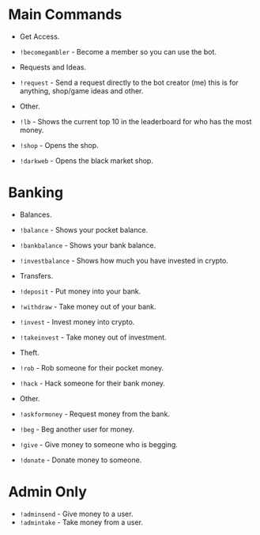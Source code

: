 # Main Commands

 - Get Access.
 - `!becomegambler` - Become a member so you can use the bot.

 - Requests and Ideas.
 - `!request` - Send a request directly to the bot creator (me) this is for anything, shop/game ideas and other.

 - Other.
 - `!lb` - Shows the current top 10 in the leaderboard for who has the most money.
 - `!shop` - Opens the shop.
 - `!darkweb` - Opens the black market shop.
# Banking

 - Balances.
 - `!balance` - Shows your pocket balance.
 - `!bankbalance` - Shows your bank balance.
 - `!investbalance` - Shows how much you have invested in crypto.

 - Transfers.
 - `!deposit` - Put money into your bank.
 - `!withdraw` - Take money out of your bank.
 - `!invest` - Invest money into crypto.
 - `!takeinvest` - Take money out of investment.

 - Theft.
 - `!rob` - Rob someone for their pocket money.
 - `!hack` - Hack someone for their bank money.

 - Other.
 - `!askformoney` - Request money from the bank.
 - `!beg` - Beg another user for money.
 - `!give` - Give money to someone who is begging.
 - `!donate` - Donate money to someone.
# Admin Only

 - `!adminsend` - Give money to a user.
 - `!admintake` - Take money from a user.
